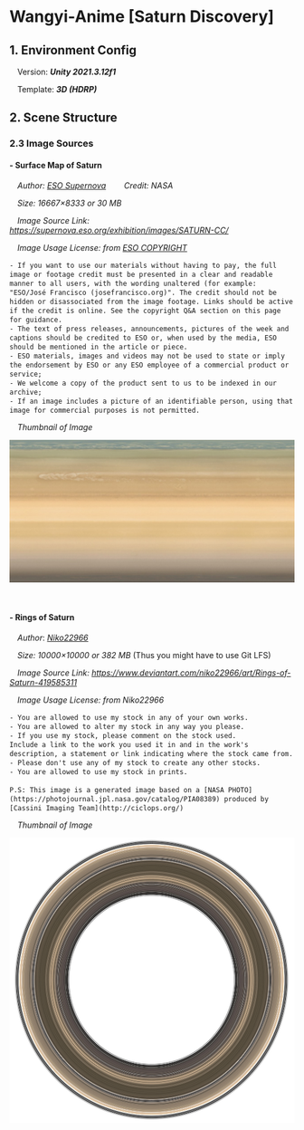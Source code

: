 # Wangyi-Anime [Saturn Discovery]



## 1. Environment Config

&emsp;Version: ***Unity 2021.3.12f1*** 

&emsp;Template: ***3D (HDRP)***



## 2. Scene Structure



### 2.3 Image Sources

#### - **Surface Map of Saturn**

&emsp;*Author: [ESO Supernova](https://supernova.eso.org/exhibition/images/SATURN-CC/)* &emsp;&emsp;*Credit: NASA*

&emsp;*Size: 16667×8333 or 30 MB*

&emsp;*Image Source Link: https://supernova.eso.org/exhibition/images/SATURN-CC/*

&emsp;*Image Usage License:	from [ESO COPYRIGHT](https://www.eso.org/public/outreach/copyright/)*

```
- If you want to use our materials without having to pay, the full image or footage credit must be presented in a clear and readable manner to all users, with the wording unaltered (for example: "ESO/José Francisco (josefrancisco.org)". The credit should not be hidden or disassociated from the image footage. Links should be active if the credit is online. See the copyright Q&A section on this page for guidance.
- The text of press releases, announcements, pictures of the week and captions should be credited to ESO or, when used by the media, ESO should be mentioned in the article or piece. 
- ESO materials, images and videos may not be used to state or imply the endorsement by ESO or any ESO employee of a commercial product or service;
- We welcome a copy of the product sent to us to be indexed in our archive;
- If an image includes a picture of an identifiable person, using that image for commercial purposes is not permitted.
```

*&emsp;Thumbnail of Image*

![ESO-SATURN-CC](./README/ESO-SATURN-CC.jpg)

<br />

#### - **Rings of Saturn**

&emsp;*Author*: *[Niko22966](https://www.deviantart.com/niko22966)* 

&emsp;*Size: 10000×10000 or 382 MB* (Thus you might have to use Git LFS)

&emsp;*Image Source Link: https://www.deviantart.com/niko22966/art/Rings-of-Saturn-419585311*

&emsp;*Image Usage License:	from Niko22966*

```
- You are allowed to use my stock in any of your own works.
- You are allowed to alter my stock in any way you please.
- If you use my stock, please comment on the stock used.
Include a link to the work you used it in and in the work's description, a statement or link indicating where the stock came from.
- Please don't use any of my stock to create any other stocks.
- You are allowed to use my stock in prints.

P.S: This image is a generated image based on a [NASA PHOTO](https://photojournal.jpl.nasa.gov/catalog/PIA08389) produced by [Cassini Imaging Team](http://ciclops.org/)
```

&emsp;*Thumbnail of Image*

![ESO-SATURN-CC](./README/Niko22966-Saturn-Ring.jpg)


